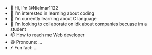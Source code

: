 - 👋 Hi, I’m @Nielmar1122
- 👀 I’m interested in learning about coding
- 🌱 I’m currently learning about C language
- 💞️ I’m looking to collaborate on idk about companies becuase im a student
- 📫 How to reach me Web developer
- 😄 Pronouns: ...
- ⚡ Fun fact: ...

<!---
Nielmar1122/Nielmar1122 is a ✨ special ✨ repository because its `README.md` (this file) appears on your GitHub profile.
You can click the Preview link to take a look at your changes.
--->
